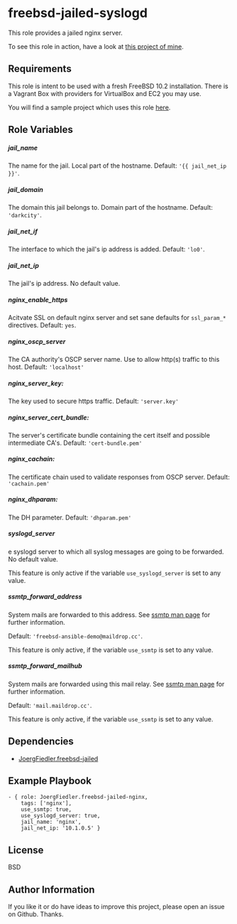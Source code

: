 freebsd-jailed-syslogd
=========

This role provides a jailed nginx server.

To see this role in action, have a look at [this project of mine](https://github.com/JoergFiedler/freebsd-ansible-demo).

Requirements
------------

This role is intent to be used with a fresh FreeBSD 10.2 installation. There is a Vagrant Box with providers for VirtualBox and EC2 you may use.

You will find a sample project which uses this role [here](https://github.com/JoergFiedler/freebsd-ansible-demo).

Role Variables
--------------

##### jail_name

The name for the jail. Local part of the hostname. Default: `'{{ jail_net_ip }}'`.

##### jail_domain

The domain this jail belongs to. Domain part of the hostname. Default: `'darkcity'`.

##### jail_net_if

The interface to which the jail's ip address is added. Default: `'lo0'`.

##### jail_net_ip

The jail's ip address. No default value.

##### nginx_enable_https

Acitvate SSL on default nginx server and set sane defaults for `ssl_param_*` directives. Default: `yes`.

##### nginx_oscp_server

The CA authority's OSCP server name. Use to allow http(s) traffic to this host. Default: `'localhost'`

##### nginx_server_key:

The key used to secure https traffic. Default: `'server.key'`

##### nginx_server_cert_bundle:

The server's certificate bundle containing the cert itself and possible intermediate CA's. Default: `'cert-bundle.pem'`

##### nginx_cachain:

The certificate chain used to validate responses from OSCP server. Default: `'cachain.pem'`

##### nginx_dhparam:

The DH parameter. Default: `'dhparam.pem'`


##### syslogd_server

e syslogd server to which all syslog messages are going to be forwarded. No default value.

This feature is only active if the variable `use_syslogd_server` is set to any value.

##### ssmtp_forward_address

System mails are forwarded to this address. See [ssmtp man page](https://www.freebsd.org/cgi/man.cgi?query=ssmtp&apropos=0&sektion=0&manpath=FreeBSD+10.2-RELEASE+and+Ports&arch=default&format=html) for further information.

Default: `'freebsd-ansible-demo@maildrop.cc'`.

This feature is only active, if the variable `use_ssmtp` is set to any value.

##### ssmtp_forward_mailhub

System mails are forwarded using this mail relay. See [ssmtp man page](https://www.freebsd.org/cgi/man.cgi?query=ssmtp&apropos=0&sektion=0&manpath=FreeBSD+10.2-RELEASE+and+Ports&arch=default&format=html) for further information.

Default: `'mail.maildrop.cc'`.

This feature is only active, if the variable `use_ssmtp` is set to any value.

Dependencies
------------

- [JoergFiedler.freebsd-jailed](https://galaxy.ansible.com/detail#/role/6599)

Example Playbook
----------------

    - { role: JoergFiedler.freebsd-jailed-nginx,
        tags: ['nginx'],
        use_ssmtp: true,
        use_syslogd_server: true,
        jail_name: 'nginx',
        jail_net_ip: '10.1.0.5' }

License
-------

BSD

Author Information
------------------

If you like it or do have ideas to improve this project, please open an issue on Github. Thanks.
